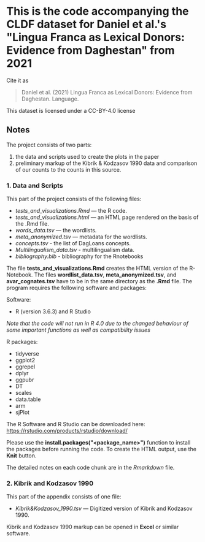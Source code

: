 # This is the code accompanying the CLDF dataset for Daniel et al.'s "Lingua Franca as Lexical Donors: Evidence from Daghestan" from 2021

Cite it as

> Daniel et al. (2021) Lingua Franca as Lexical Donors: Evidence from Daghestan. Language.

This dataset is licensed under a CC-BY-4.0 license

## Notes

The project consists of two parts:

1. the data and scripts used to create the plots in the paper
2. preliminary markup of the Kibrik & Kodzasov 1990 data and comparison of our counts to the counts in this source.

### 1. Data and Scripts

This part of the project consists of the following files:

- *tests_and_visualizations.Rmd* — the R code.
- *tests_and_visualizations.html* — an HTML page rendered on the basis of the .Rmd file.
- *words_data.tsv* — the wordlists.
- *meta_anonymized.tsv* — metadata for the wordlists.
- *concepts.tsv* - the list of DagLoans concepts.
- *Multilingualism_data.tsv* - multilingualism data.
- *bibliography.bib* - bibliography for the Rnotebooks

The file **tests_and_visualizations.Rmd** creates the HTML version of the R-Notebook. The files **wordlist_data.tsv**, **meta_anonymized.tsv**, and  **avar_cognates.tsv** have to be in the same directory as the **.Rmd** file. The program requires the following software and packages:

Software:

- R (version 3.6.3) and R Studio

*Note that the code will not run in R 4.0 due to the changed behaviour of some important functions as well as compatibility issues*

R packages:

- tidyverse
- ggplot2
- ggrepel
- dplyr
- ggpubr
- DT
- scales
- data.table
- arm
- sjPlot

The R Software and R Studio can be downloaded here: https://rstudio.com/products/rstudio/download/

Please use the **install.packages("<package_name>")** function to install the packages before running the code. To create the HTML output, use the **Knit** button.

The detailed notes on each code chunk are in the *Rmarkdown* file.

### 2. Kibrik and Kodzasov 1990

This part of the appendix consists of one file:

- *Kibrik&Kodzasov_1990.tsv* — Digitized version of Kibrik and Kodzasov 1990.


Kibrik and Kodzasov 1990 markup can be opened in **Excel** or similar software.
